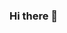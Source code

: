 ### Hi there 👋

<!--
**faizakmal16/faizakmal16** is a ✨ _special_ ✨ repository because its `README.md` (this file) appears on your GitHub profile.

Here are some ideas to get you started:

- 🔭 I’m currently working on ...
- 🌱 I’m currently learning SMK Negeri 9 Medan And Universitas Pembangunan Pancabudi Medan
- 👯 I’m looking to collaborate on Working 
- 🤔 I’m looking for help with Stackoverflow and Documentaion
- 💬 Ask me about i'am Web Programmer
- 📫 How to reach me: Approval
- 😄 Pronouns: Happy Enjoy !
- ⚡ Fun fact: System and Application
-->
